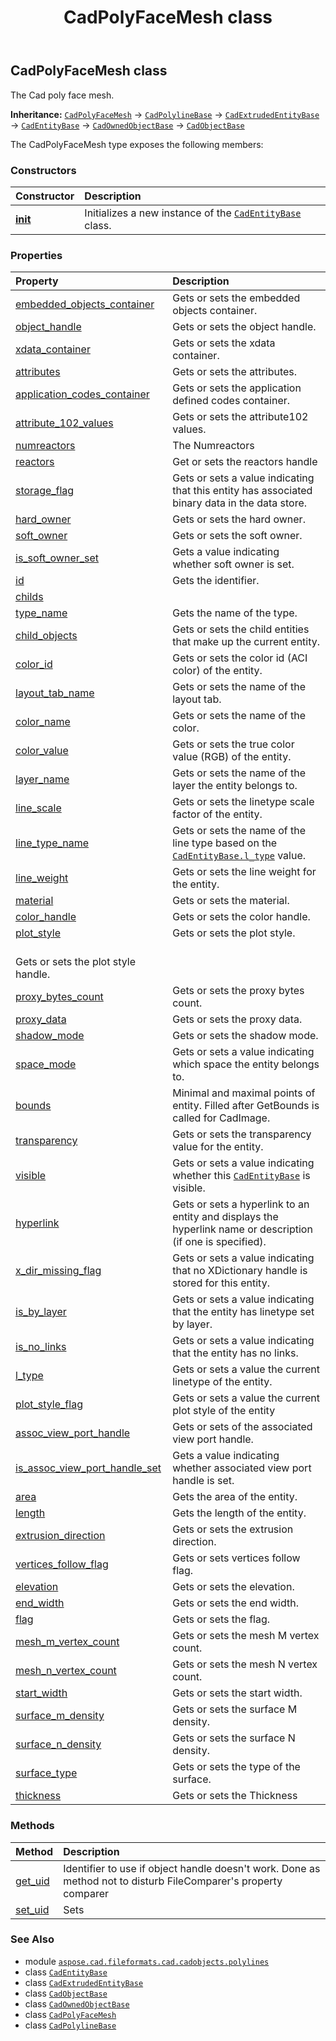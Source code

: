 ﻿---
title: CadPolyFaceMesh class
second_title: Aspose.CAD for Python via .NET API References
description: 
type: docs
weight: 10
url: /python-net/aspose.cad.fileformats.cad.cadobjects.polylines/cadpolyfacemesh/
is_root: false
---

## CadPolyFaceMesh class

The Cad poly face mesh.



**Inheritance:** [`CadPolyFaceMesh`](/cad/python-net/aspose.cad.fileformats.cad.cadobjects.polylines/cadpolyfacemesh) → 
[`CadPolylineBase`](/cad/python-net/aspose.cad.fileformats.cad.cadobjects.polylines/cadpolylinebase) → 
[`CadExtrudedEntityBase`](/cad/python-net/aspose.cad.fileformats.cad.cadobjects/cadextrudedentitybase) → 
[`CadEntityBase`](/cad/python-net/aspose.cad.fileformats.cad.cadobjects/cadentitybase) → 
[`CadOwnedObjectBase`](/cad/python-net/aspose.cad.fileformats.cad.cadobjects/cadownedobjectbase) → 
[`CadObjectBase`](/cad/python-net/aspose.cad.fileformats.cad.cadobjects/cadobjectbase)



The CadPolyFaceMesh type exposes the following members:

### Constructors
| Constructor | Description |
| :- | :- |
| [__init__](/cad/python-net/aspose.cad.fileformats.cad.cadobjects.polylines/cadpolyfacemesh/__init__/#) | Initializes a new instance of the [`CadEntityBase`](/cad/python-net/aspose.cad.fileformats.cad.cadobjects/cadentitybase) class. |


### Properties
| Property | Description |
| :- | :- |
| [embedded_objects_container](/cad/python-net/aspose.cad.fileformats.cad.cadobjects.polylines/cadpolyfacemesh/embedded_objects_container) | Gets or sets the embedded objects container. |
| [object_handle](/cad/python-net/aspose.cad.fileformats.cad.cadobjects.polylines/cadpolyfacemesh/object_handle) | Gets or sets the object handle. |
| [xdata_container](/cad/python-net/aspose.cad.fileformats.cad.cadobjects.polylines/cadpolyfacemesh/xdata_container) | Gets or sets the xdata container. |
| [attributes](/cad/python-net/aspose.cad.fileformats.cad.cadobjects.polylines/cadpolyfacemesh/attributes) | Gets or sets the attributes. |
| [application_codes_container](/cad/python-net/aspose.cad.fileformats.cad.cadobjects.polylines/cadpolyfacemesh/application_codes_container) | Gets or sets the application defined codes container. |
| [attribute_102_values](/cad/python-net/aspose.cad.fileformats.cad.cadobjects.polylines/cadpolyfacemesh/attribute_102_values) | Gets or sets the attribute102 values. |
| [numreactors](/cad/python-net/aspose.cad.fileformats.cad.cadobjects.polylines/cadpolyfacemesh/numreactors) | The Numreactors |
| [reactors](/cad/python-net/aspose.cad.fileformats.cad.cadobjects.polylines/cadpolyfacemesh/reactors) | Get or sets the reactors handle |
| [storage_flag](/cad/python-net/aspose.cad.fileformats.cad.cadobjects.polylines/cadpolyfacemesh/storage_flag) | Gets or sets a value indicating that this entity has associated binary data in the data store. |
| [hard_owner](/cad/python-net/aspose.cad.fileformats.cad.cadobjects.polylines/cadpolyfacemesh/hard_owner) | Gets or sets the hard owner. |
| [soft_owner](/cad/python-net/aspose.cad.fileformats.cad.cadobjects.polylines/cadpolyfacemesh/soft_owner) | Gets or sets the soft owner. |
| [is_soft_owner_set](/cad/python-net/aspose.cad.fileformats.cad.cadobjects.polylines/cadpolyfacemesh/is_soft_owner_set) | Gets a value indicating whether soft owner is set. |
| [id](/cad/python-net/aspose.cad.fileformats.cad.cadobjects.polylines/cadpolyfacemesh/id) | Gets the identifier. |
| [childs](/cad/python-net/aspose.cad.fileformats.cad.cadobjects.polylines/cadpolyfacemesh/childs) |  |
| [type_name](/cad/python-net/aspose.cad.fileformats.cad.cadobjects.polylines/cadpolyfacemesh/type_name) | Gets the name of the type. |
| [child_objects](/cad/python-net/aspose.cad.fileformats.cad.cadobjects.polylines/cadpolyfacemesh/child_objects) | Gets or sets the child entities that make up the current entity. |
| [color_id](/cad/python-net/aspose.cad.fileformats.cad.cadobjects.polylines/cadpolyfacemesh/color_id) | Gets or sets the color id (ACI color) of the entity. |
| [layout_tab_name](/cad/python-net/aspose.cad.fileformats.cad.cadobjects.polylines/cadpolyfacemesh/layout_tab_name) | Gets or sets the name of the layout tab. |
| [color_name](/cad/python-net/aspose.cad.fileformats.cad.cadobjects.polylines/cadpolyfacemesh/color_name) | Gets or sets the name of the color. |
| [color_value](/cad/python-net/aspose.cad.fileformats.cad.cadobjects.polylines/cadpolyfacemesh/color_value) | Gets or sets the true color value (RGB) of the entity. |
| [layer_name](/cad/python-net/aspose.cad.fileformats.cad.cadobjects.polylines/cadpolyfacemesh/layer_name) | Gets or sets the name of the layer the entity belongs to. |
| [line_scale](/cad/python-net/aspose.cad.fileformats.cad.cadobjects.polylines/cadpolyfacemesh/line_scale) | Gets or sets the linetype scale factor of the entity. |
| [line_type_name](/cad/python-net/aspose.cad.fileformats.cad.cadobjects.polylines/cadpolyfacemesh/line_type_name) | Gets or sets the name of the line type based on the [`CadEntityBase.l_type`](/cad/python-net/aspose.cad.fileformats.cad.cadobjects/cadentitybase#l_type) value. |
| [line_weight](/cad/python-net/aspose.cad.fileformats.cad.cadobjects.polylines/cadpolyfacemesh/line_weight) | Gets or sets the line weight for the entity. |
| [material](/cad/python-net/aspose.cad.fileformats.cad.cadobjects.polylines/cadpolyfacemesh/material) | Gets or sets the material. |
| [color_handle](/cad/python-net/aspose.cad.fileformats.cad.cadobjects.polylines/cadpolyfacemesh/color_handle) | Gets or sets the color handle. |
| [plot_style](/cad/python-net/aspose.cad.fileformats.cad.cadobjects.polylines/cadpolyfacemesh/plot_style) | Gets or sets the plot style.<br/>Gets or sets the plot style handle. |
| [proxy_bytes_count](/cad/python-net/aspose.cad.fileformats.cad.cadobjects.polylines/cadpolyfacemesh/proxy_bytes_count) | Gets or sets the proxy bytes count. |
| [proxy_data](/cad/python-net/aspose.cad.fileformats.cad.cadobjects.polylines/cadpolyfacemesh/proxy_data) | Gets or sets the proxy data. |
| [shadow_mode](/cad/python-net/aspose.cad.fileformats.cad.cadobjects.polylines/cadpolyfacemesh/shadow_mode) | Gets or sets the shadow mode. |
| [space_mode](/cad/python-net/aspose.cad.fileformats.cad.cadobjects.polylines/cadpolyfacemesh/space_mode) | Gets or sets a value indicating which space the entity belongs to. |
| [bounds](/cad/python-net/aspose.cad.fileformats.cad.cadobjects.polylines/cadpolyfacemesh/bounds) | Minimal and maximal points of entity. Filled after GetBounds is called for CadImage. |
| [transparency](/cad/python-net/aspose.cad.fileformats.cad.cadobjects.polylines/cadpolyfacemesh/transparency) | Gets or sets the transparency value for the entity. |
| [visible](/cad/python-net/aspose.cad.fileformats.cad.cadobjects.polylines/cadpolyfacemesh/visible) | Gets or sets a value indicating whether this [`CadEntityBase`](/cad/python-net/aspose.cad.fileformats.cad.cadobjects/cadentitybase) is visible. |
| [hyperlink](/cad/python-net/aspose.cad.fileformats.cad.cadobjects.polylines/cadpolyfacemesh/hyperlink) | Gets or sets a hyperlink to an entity and displays the hyperlink name or description (if one is specified). |
| [x_dir_missing_flag](/cad/python-net/aspose.cad.fileformats.cad.cadobjects.polylines/cadpolyfacemesh/x_dir_missing_flag) | Gets or sets a value indicating that no XDictionary handle is stored for this entity. |
| [is_by_layer](/cad/python-net/aspose.cad.fileformats.cad.cadobjects.polylines/cadpolyfacemesh/is_by_layer) | Gets or sets a value indicating that the entity has linetype set by layer. |
| [is_no_links](/cad/python-net/aspose.cad.fileformats.cad.cadobjects.polylines/cadpolyfacemesh/is_no_links) | Gets or sets a value indicating that the entity has no links. |
| [l_type](/cad/python-net/aspose.cad.fileformats.cad.cadobjects.polylines/cadpolyfacemesh/l_type) | Gets or sets a value the current linetype of the entity. |
| [plot_style_flag](/cad/python-net/aspose.cad.fileformats.cad.cadobjects.polylines/cadpolyfacemesh/plot_style_flag) | Gets or sets a value the current plot style of the entity |
| [assoc_view_port_handle](/cad/python-net/aspose.cad.fileformats.cad.cadobjects.polylines/cadpolyfacemesh/assoc_view_port_handle) | Gets or sets of the associated view port handle. |
| [is_assoc_view_port_handle_set](/cad/python-net/aspose.cad.fileformats.cad.cadobjects.polylines/cadpolyfacemesh/is_assoc_view_port_handle_set) | Gets a value indicating whether associated view port handle is set. |
| [area](/cad/python-net/aspose.cad.fileformats.cad.cadobjects.polylines/cadpolyfacemesh/area) | Gets the area of the entity. |
| [length](/cad/python-net/aspose.cad.fileformats.cad.cadobjects.polylines/cadpolyfacemesh/length) | Gets the length of the entity. |
| [extrusion_direction](/cad/python-net/aspose.cad.fileformats.cad.cadobjects.polylines/cadpolyfacemesh/extrusion_direction) | Gets or sets the extrusion direction. |
| [vertices_follow_flag](/cad/python-net/aspose.cad.fileformats.cad.cadobjects.polylines/cadpolyfacemesh/vertices_follow_flag) | Gets or sets vertices follow flag. |
| [elevation](/cad/python-net/aspose.cad.fileformats.cad.cadobjects.polylines/cadpolyfacemesh/elevation) | Gets or sets the elevation. |
| [end_width](/cad/python-net/aspose.cad.fileformats.cad.cadobjects.polylines/cadpolyfacemesh/end_width) | Gets or sets the end width. |
| [flag](/cad/python-net/aspose.cad.fileformats.cad.cadobjects.polylines/cadpolyfacemesh/flag) | Gets or sets the flag. |
| [mesh_m_vertex_count](/cad/python-net/aspose.cad.fileformats.cad.cadobjects.polylines/cadpolyfacemesh/mesh_m_vertex_count) | Gets or sets the mesh M vertex count. |
| [mesh_n_vertex_count](/cad/python-net/aspose.cad.fileformats.cad.cadobjects.polylines/cadpolyfacemesh/mesh_n_vertex_count) | Gets or sets the mesh N vertex count. |
| [start_width](/cad/python-net/aspose.cad.fileformats.cad.cadobjects.polylines/cadpolyfacemesh/start_width) | Gets or sets the start width. |
| [surface_m_density](/cad/python-net/aspose.cad.fileformats.cad.cadobjects.polylines/cadpolyfacemesh/surface_m_density) | Gets or sets the surface M density. |
| [surface_n_density](/cad/python-net/aspose.cad.fileformats.cad.cadobjects.polylines/cadpolyfacemesh/surface_n_density) | Gets or sets the surface N density. |
| [surface_type](/cad/python-net/aspose.cad.fileformats.cad.cadobjects.polylines/cadpolyfacemesh/surface_type) | Gets or sets the type of the surface. |
| [thickness](/cad/python-net/aspose.cad.fileformats.cad.cadobjects.polylines/cadpolyfacemesh/thickness) | Gets or sets the Thickness |


### Methods
| Method | Description |
| :- | :- |
| [get_uid](/cad/python-net/aspose.cad.fileformats.cad.cadobjects.polylines/cadpolyfacemesh/get_uid/#) | Identifier to use if object handle doesn't work. Done as method not to disturb FileComparer's property comparer |
| [set_uid](/cad/python-net/aspose.cad.fileformats.cad.cadobjects.polylines/cadpolyfacemesh/set_uid/#str) | Sets |



### See Also
* module [`aspose.cad.fileformats.cad.cadobjects.polylines`](..)
* class [`CadEntityBase`](/cad/python-net/aspose.cad.fileformats.cad.cadobjects/cadentitybase)
* class [`CadExtrudedEntityBase`](/cad/python-net/aspose.cad.fileformats.cad.cadobjects/cadextrudedentitybase)
* class [`CadObjectBase`](/cad/python-net/aspose.cad.fileformats.cad.cadobjects/cadobjectbase)
* class [`CadOwnedObjectBase`](/cad/python-net/aspose.cad.fileformats.cad.cadobjects/cadownedobjectbase)
* class [`CadPolyFaceMesh`](/cad/python-net/aspose.cad.fileformats.cad.cadobjects.polylines/cadpolyfacemesh)
* class [`CadPolylineBase`](/cad/python-net/aspose.cad.fileformats.cad.cadobjects.polylines/cadpolylinebase)

